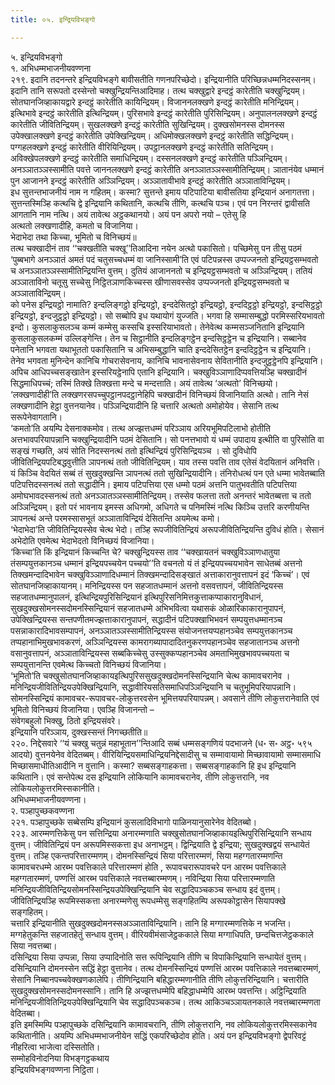 ```yaml
---
title: ०५. इन्द्रियविभङ्गो

---
```

५. इन्द्रियविभङ्गो  
१. अभिधम्मभाजनीयवण्णना  
२१९. इदानि तदनन्तरे इन्द्रियविभङ्गे बावीसतीति गणनपरिच्छेदो। इन्द्रियानीति परिच्छिन्नधम्मनिदस्सनम्। इदानि तानि सरूपतो दस्सेन्तो चक्खुन्द्रियन्तिआदिमाह। तत्थ चक्खुद्वारे इन्दट्ठं कारेतीति चक्खुन्द्रियम्। सोतघानजिव्हाकायद्वारे इन्दट्ठं कारेतीति कायिन्द्रियम्। विजाननलक्खणे इन्दट्ठं कारेतीति मनिन्द्रियम्। इत्थिभावे इन्दट्ठं कारेतीति इत्थिन्द्रियम्। पुरिसभावे इन्दट्ठं कारेतीति पुरिसिन्द्रियम्। अनुपालनलक्खणे इन्दट्ठं कारेतीति जीवितिन्द्रियम्। सुखलक्खणे इन्दट्ठं कारेतीति सुखिन्द्रियम्। दुक्खसोमनस्स दोमनस्स उपेक्खालक्खणे इन्दट्ठं कारेतीति उपेक्खिन्द्रियम्। अधिमोक्खलक्खणे इन्दट्ठं कारेतीति सद्धिन्द्रियम्। पग्गहलक्खणे इन्दट्ठं कारेतीति वीरियिन्द्रियम्। उपट्ठानलक्खणे इन्दट्ठं कारेतीति सतिन्द्रियम्। अविक्खेपलक्खणे इन्दट्ठं कारेतीति समाधिन्द्रियम्। दस्सनलक्खणे इन्दट्ठं कारेतीति पञ्ञिन्द्रियम्। अनञ्ञातञ्ञस्सामीति पवत्ते जाननलक्खणे इन्दट्ठं कारेतीति अनञ्ञातञ्ञस्सामीतिन्द्रियम्। ञातानंयेव धम्मानं पुन आजानने इन्दट्ठं कारेतीति अञ्ञिन्द्रियम्। अञ्ञातावीभावे इन्दट्ठं कारेतीति अञ्ञाताविन्द्रियम्।  
इध सुत्तन्तभाजनीयं नाम न गहितम्। कस्मा? सुत्तन्ते इमाय पटिपाटिया बावीसतिया इन्द्रियानं अनागतत्ता। सुत्तन्तस्मिञ्हि कत्थचि द्वे इन्द्रियानि कथितानि, कत्थचि तीणि, कत्थचि पञ्च। एवं पन निरन्तरं द्वावीसति आगतानि नाम नत्थि। अयं तावेत्थ अट्ठकथानयो। अयं पन अपरो नयो – एतेसु हि  
अत्थतो लक्खणादीहि, कमतो च विजानिया।  
भेदाभेदा तथा किच्चा, भूमितो च विनिच्छयं॥  
तत्थ चक्खादीनं ताव ‘‘चक्खतीति चक्खू’’तिआदिना नयेन अत्थो पकासितो। पच्छिमेसु पन तीसु पठमं ‘पुब्बभागे अनञ्ञातं अमतं पदं चतुसच्चधम्मं वा जानिस्सामी’ति एवं पटिपन्नस्स उप्पज्जनतो इन्द्रियट्ठसम्भवतो च अनञ्ञातञ्ञस्सामीतिन्द्रियन्ति वुत्तम्। दुतियं आजाननतो च इन्द्रियट्ठसम्भवतो च अञ्ञिन्द्रियम्। ततियं अञ्ञाताविनो चतूसु सच्चेसु निट्ठितञाणकिच्चस्स खीणासवस्सेव उप्पज्जनतो इन्द्रियट्ठसम्भवतो च अञ्ञाताविन्द्रियम्।  
को पनेस इन्द्रियट्ठो नामाति? इन्दलिङ्गट्ठो इन्द्रियट्ठो, इन्ददेसितट्ठो इन्द्रियट्ठो, इन्ददिट्ठट्ठो इन्द्रियट्ठो, इन्दसिट्ठट्ठो इन्द्रियट्ठो, इन्दजुट्ठट्ठो इन्द्रियट्ठो। सो सब्बोपि इध यथायोगं युज्जति। भगवा हि सम्मासम्बुद्धो परमिस्सरियभावतो इन्दो। कुसलाकुसलञ्च कम्मं कम्मेसु कस्सचि इस्सरियाभावतो। तेनेवेत्थ कम्मसञ्जनितानि इन्द्रियानि कुसलाकुसलकम्मं उल्लिङ्गेन्ति। तेन च सिट्ठानीति इन्दलिङ्गट्ठेन इन्दसिट्ठट्ठेन च इन्द्रियानि। सब्बानेव पनेतानि भगवता यथाभूततो पकासितानि च अभिसम्बुद्धानि चाति इन्ददेसितट्ठेन इन्ददिट्ठट्ठेन च इन्द्रियानि। तेनेव भगवता मुनिन्देन कानिचि गोचरासेवनाय, कानिचि भावनासेवनाय सेवितानीति इन्दजुट्ठट्ठेनपि इन्द्रियानि। अपिच आधिपच्चसङ्खातेन इस्सरियट्ठेनापि एतानि इन्द्रियानि। चक्खुविञ्ञाणादिप्पवत्तियञ्हि चक्खादीनं सिद्धमाधिपच्चं; तस्मिं तिक्खे तिक्खत्ता मन्दे च मन्दत्ताति। अयं तावेत्थ ‘अत्थतो’ विनिच्छयो।  
‘लक्खणादीही’ति लक्खणरसपच्चुपट्ठानपदट्ठानेहिपि चक्खादीनं विनिच्छयं विजानियाति अत्थो। तानि नेसं लक्खणादीनि हेट्ठा वुत्तनयानेव। पञ्ञिन्द्रियादीनि हि चत्तारि अत्थतो अमोहोयेव। सेसानि तत्थ सरूपेनेवागतानि।  
‘कमतो’ति अयम्पि देसनाक्कमोव। तत्थ अज्झत्तधम्मं परिञ्ञाय अरियभूमिपटिलाभो होतीति अत्तभावपरियापन्नानि चक्खुन्द्रियादीनि पठमं देसितानि। सो पनत्तभावो यं धम्मं उपादाय इत्थीति वा पुरिसोति वा सङ्खं गच्छति, अयं सोति निदस्सनत्थं ततो इत्थिन्द्रियं पुरिसिन्द्रियञ्च । सो दुविधोपि जीवितिन्द्रियपटिबद्धवुत्तीति ञापनत्थं ततो जीवितिन्द्रियम्। याव तस्स पवत्ति ताव एतेसं वेदयितानं अनिवत्ति। यं किञ्चि वेदयितं सब्बं तं सुखदुक्खन्ति ञापनत्थं ततो सुखिन्द्रियादीनि। तंनिरोधत्थं पन एते धम्मा भावेतब्बाति पटिपत्तिदस्सनत्थं ततो सद्धादीनि। इमाय पटिपत्तिया एस धम्मो पठमं अत्तनि पातुभवतीति पटिपत्तिया अमोघभावदस्सनत्थं ततो अनञ्ञातञ्ञस्सामीतिन्द्रियम्। तस्सेव फलत्ता ततो अनन्तरं भावेतब्बत्ता च ततो अञ्ञिन्द्रियम्। इतो परं भावनाय इमस्स अधिगमो, अधिगते च पनिमस्मिं नत्थि किञ्चि उत्तरि करणीयन्ति ञापनत्थं अन्ते परमस्सासभूतं अञ्ञाताविन्द्रियं देसितन्ति अयमेत्थ कमो।  
‘भेदाभेदा’ति जीवितिन्द्रियस्सेव चेत्थ भेदो। तञ्हि रूपजीवितिन्द्रियं अरूपजीवितिन्द्रियन्ति दुविधं होति। सेसानं अभेदोति एवमेत्थ भेदाभेदतो विनिच्छयं विजानिया।  
‘किच्चा’ति किं इन्द्रियानं किच्चन्ति चे? चक्खुन्द्रियस्स ताव ‘‘चक्खायतनं चक्खुविञ्ञाणधातुया तंसम्पयुत्तकानञ्च धम्मानं इन्द्रियपच्चयेन पच्चयो’’ति वचनतो यं तं इन्द्रियपच्चयभावेन साधेतब्बं अत्तनो तिक्खमन्दादिभावेन चक्खुविञ्ञाणादिधम्मानं तिक्खमन्दादिसङ्खातं अत्ताकारानुवत्तापनं इदं ‘किच्चं’। एवं सोतघानजिव्हाकायानम्। मनिन्द्रियस्स पन सहजातधम्मानं अत्तनो वसवत्तापनं, जीवितिन्द्रियस्स सहजातधम्मानुपालनं, इत्थिन्द्रियपुरिसिन्द्रियानं इत्थिपुरिसनिमित्तकुत्ताकप्पाकारानुविधानं, सुखदुक्खसोमनस्सदोमनस्सिन्द्रियानं सहजातधम्मे अभिभवित्वा यथासकं ओळारिकाकारानुपापनं, उपेक्खिन्द्रियस्स सन्तपणीतमज्झत्ताकारानुपापनं, सद्धादीनं पटिपक्खाभिभवनं सम्पयुत्तधम्मानञ्च पसन्नाकारादिभावसम्पापनं, अनञ्ञातञ्ञस्सामीतिन्द्रियस्स संयोजनत्तयप्पहानञ्चेव सम्पयुत्तकानञ्च तप्पहानाभिमुखभावकरणं, अञ्ञिन्द्रियस्स कामरागब्यापादादितनुकरणपहानञ्चेव सहजातानञ्च अत्तनो वसानुवत्तापनं, अञ्ञाताविन्द्रियस्स सब्बकिच्चेसु उस्सुक्कप्पहानञ्चेव अमताभिमुखभावपच्चयता च सम्पयुत्तानन्ति एवमेत्थ किच्चतो विनिच्छयं विजानिया।  
‘भूमितो’ति चक्खुसोतघानजिव्हाकायइत्थिपुरिससुखदुक्खदोमनस्सिन्द्रियानि चेत्थ कामावचरानेव । मनिन्द्रियजीवितिन्द्रियउपेक्खिन्द्रियानि, सद्धावीरियसतिसमाधिपञ्ञिन्द्रियानि च चतुभूमिपरियापन्नानि। सोमनस्सिन्द्रियं कामावचर-रूपावचर-लोकुत्तरवसेन भूमित्तयपरियापन्नम्। अवसाने तीणि लोकुत्तरानेवाति एवं भूमितो विनिच्छयं विजानिया। एवञ्हि विजानन्तो –  
संवेगबहुलो भिक्खु, ठितो इन्द्रियसंवरे।  
इन्द्रियानि परिञ्ञाय, दुक्खस्सन्तं निगच्छतीति॥  
२२०. निद्देसवारे ‘‘यं चक्खु चतुन्नं महाभूतान’’न्तिआदि सब्बं धम्मसङ्गणियं पदभाजने (ध॰ स॰ अट्ठ॰ ५९५ आदयो) वुत्तनयेनेव वेदितब्बम्। वीरियिन्द्रियसमाधिन्द्रियनिद्देसादीसु च सम्मावायामो मिच्छावायामो सम्मासमाधि मिच्छासमाधीतिआदीनि न वुत्तानि। कस्मा? सब्बसङ्गाहकत्ता। सब्बसङ्गाहकानि हि इध इन्द्रियानि कथितानि। एवं सन्तेपेत्थ दस इन्द्रियानि लोकियानि कामावचरानेव, तीणि लोकुत्तरानि, नव लोकियलोकुत्तरमिस्सकानीति।  
अभिधम्मभाजनीयवण्णना।  
२. पञ्हापुच्छकवण्णना  
२२१. पञ्हापुच्छके सब्बेसम्पि इन्द्रियानं कुसलादिविभागो पाळिनयानुसारेनेव वेदितब्बो।  
२२३. आरम्मणत्तिकेसु पन सत्तिन्द्रिया अनारम्मणाति चक्खुसोतघानजिव्हाकायइत्थिपुरिसिन्द्रियानि सन्धाय वुत्तम्। जीवितिन्द्रियं पन अरूपमिस्सकत्ता इध अनाभट्ठम्। द्विन्द्रियाति द्वे इन्द्रिया; सुखदुक्खद्वयं सन्धायेतं वुत्तम्। तञ्हि एकन्तपरित्तारम्मणम्। दोमनस्सिन्द्रियं सिया परित्तारम्मणं, सिया महग्गतारम्मणन्ति कामावचरधम्मे आरब्भ पवत्तिकाले परित्तारम्मणं होति , रूपावचरारूपावचरे पन आरब्भ पवत्तिकाले महग्गतारम्मणं, पण्णत्तिं आरब्भ पवत्तिकाले नवत्तब्बारम्मणम्। नविन्द्रिया सिया परित्तारम्मणाति मनिन्द्रियजीवितिन्द्रियसोमनस्सिन्द्रियउपेक्खिन्द्रियानि चेव सद्धादिपञ्चकञ्च सन्धाय इदं वुत्तम्। जीवितिन्द्रियञ्हि रूपमिस्सकत्ता अनारम्मणेसु रूपधम्मेसु सङ्गहितम्पि अरूपकोट्ठासेन सियापक्खे सङ्गहितम्।  
चत्तारि इन्द्रियानीति सुखदुक्खदोमनस्सअञ्ञाताविन्द्रियानि। तानि हि मग्गारम्मणत्तिके न भजन्ति। मग्गहेतुकन्ति सहजातहेतुं सन्धाय वुत्तम्। वीरियवीमंसाजेट्ठककाले सिया मग्गाधिपति, छन्दचित्तजेट्ठककाले सिया नवत्तब्बा।  
दसिन्द्रिया सिया उप्पन्ना, सिया उप्पादिनोति सत्त रूपिन्द्रियानि तीणि च विपाकिन्द्रियानि सन्धायेतं वुत्तम्। दसिन्द्रियानि दोमनस्सेन सद्धिं हेट्ठा वुत्तानेव। तत्थ दोमनस्सिन्द्रियं पण्णत्तिं आरब्भ पवत्तिकाले नवत्तब्बारम्मणं, सेसानि निब्बानपच्चवेक्खणकालेपि। तीणिन्द्रियानि बहिद्धारम्मणानीति तीणि लोकुत्तरिन्द्रियानि। चत्तारीति सुखदुक्खसोमनस्सदोमनस्सानि। तानि हि अज्झत्तधम्मेपि बहिद्धाधम्मेपि आरब्भ पवत्तन्ति। अट्ठिन्द्रियाति मनिन्द्रियजीवितिन्द्रियउपेक्खिन्द्रियानि चेव सद्धादिपञ्चकञ्च। तत्थ आकिञ्चञ्ञायतनकाले नवत्तब्बारम्मणता वेदितब्बा।  
इति इमस्मिम्पि पञ्हापुच्छके दसिन्द्रियानि कामावचरानि, तीणि लोकुत्तरानि, नव लोकियलोकुत्तरमिस्सकानेव कथितानीति। अयम्पि अभिधम्मभाजनीयेन सद्धिं एकपरिच्छेदोव होति। अयं पन इन्द्रियविभङ्गो द्वेपरिवट्टं नीहरित्वा भाजेत्वा दस्सितोति।  
सम्मोहविनोदनिया विभङ्गट्ठकथाय  
इन्द्रियविभङ्गवण्णना निट्ठिता।  